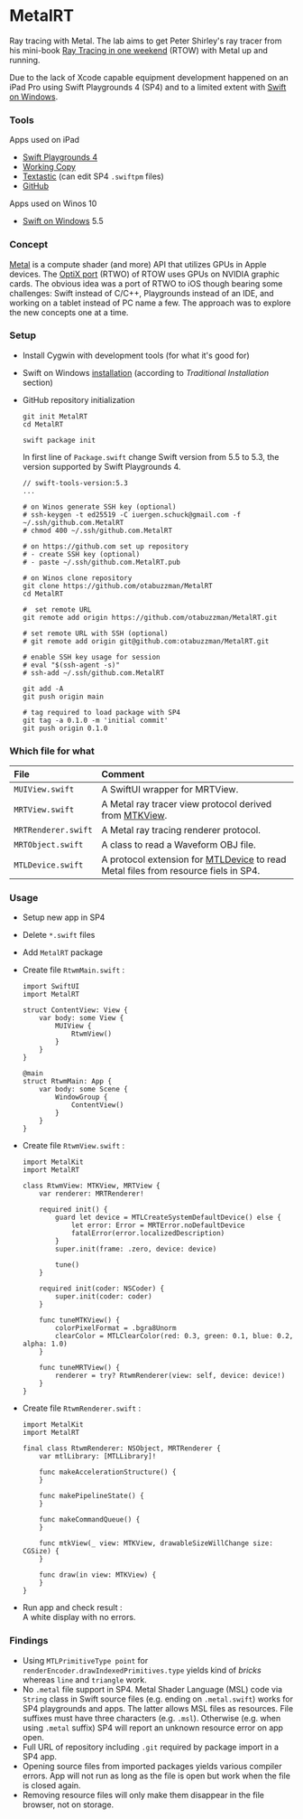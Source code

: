 # MetalRT
Ray tracing with Metal. The lab aims to get Peter Shirley's ray tracer from his mini-book [Ray Tracing in one weekend](https://github.com/RayTracing/raytracing.github.io/) (RTOW) with Metal up and running.

Due to the lack of Xcode capable equipment development happened on an iPad Pro using Swift Playgrounds 4 (SP4) and to a limited extent with [Swift on Windows](https://www.swift.org/blog/swift-on-windows/).

### Tools
Apps used on iPad
- [Swift Playgrounds 4](https://apps.apple.com/de/app/swift-playgrounds/id908519492)
- [Working Copy](https://workingcopyapp.com/)
- [Textastic](https://www.textasticapp.com/) (can edit SP4 `.swiftpm` files)
- [GitHub](https://apps.apple.com/us/app/github/id1477376905)

Apps used on Winos 10
- [Swift on Windows](https://www.swift.org/blog/swift-on-windows/) 5.5

### Concept
[Metal](https://developer.apple.com/metal/) is a compute shader (and more) API that utilizes GPUs in Apple devices. The [OptiX port](https://github.com/otabuzzman/RTXplay/tree/main/optx) (RTWO) of RTOW uses GPUs on NVIDIA graphic cards. The obvious idea was a port of RTWO to iOS though bearing some challenges: Swift instead of C/C++, Playgrounds instead of an IDE, and working on a tablet instead of PC name a few. The approach was to explore the new concepts one at a time.

### Setup
- Install Cygwin with development tools (for what it's good for)
- Swift on Windows [installation](https://www.swift.org/getting-started/) (according to *Traditional Installation* section)
- GitHub repository initialization

  ```
  git init MetalRT
  cd MetalRT

  swift package init
  ```
  In first line of `Package.swift` change Swift version from 5.5 to 5.3, the version supported by Swift Playgrounds 4.

  ```
  // swift-tools-version:5.3
  ...
  ```
  ```
  # on Winos generate SSH key (optional)
  # ssh-keygen -t ed25519 -C iuergen.schuck@gmail.com -f ~/.ssh/github.com.MetalRT
  # chmod 400 ~/.ssh/github.com.MetalRT

  # on https://github.com set up repository
  # - create SSH key (optional)
  # - paste ~/.ssh/github.com.MetalRT.pub

  # on Winos clone repository
  git clone https://github.com/otabuzzman/MetalRT
  cd MetalRT

  #  set remote URL
  git remote add origin https://github.com/otabuzzman/MetalRT.git

  # set remote URL with SSH (optional)
  # git remote add origin git@github.com:otabuzzman/MetalRT.git

  # enable SSH key usage for session
  # eval "$(ssh-agent -s)"
  # ssh-add ~/.ssh/github.com.MetalRT

  git add -A
  git push origin main

  # tag required to load package with SP4
  git tag -a 0.1.0 -m 'initial commit'
  git push origin 0.1.0
  ```

### Which file for what
|File|Comment|
|:---|:------|
|`MUIView.swift`|A SwiftUI wrapper for MRTView.|
|`MRTView.swift`|A Metal ray tracer view protocol derived from [MTKView](https://developer.apple.com/documentation/metalkit/mtkview).|
|`MRTRenderer.swift`|A Metal ray tracing renderer protocol.|
|`MRTObject.swift`|A class to read a Waveform OBJ file.|
|`MTLDevice.swift`|A protocol extension for [MTLDevice](https://developer.apple.com/documentation/metal/mtldevice) to read Metal files from resource fiels in SP4.|

### Usage
- Setup new app in SP4
- Delete `*.swift` files
- Add `MetalRT` package
- Create file `RtwmMain.swift` :

  ```
  import SwiftUI
  import MetalRT

  struct ContentView: View {
      var body: some View {
          MUIView {
              RtwmView()
          }
      }
  }

  @main
  struct RtwmMain: App {
      var body: some Scene {
          WindowGroup {
              ContentView()
          }
      }
  }
  ```
- Create file `RtwmView.swift` :

  ```
  import MetalKit
  import MetalRT

  class RtwmView: MTKView, MRTView {
      var renderer: MRTRenderer!

      required init() {
          guard let device = MTLCreateSystemDefaultDevice() else {
              let error: Error = MRTError.noDefaultDevice
              fatalError(error.localizedDescription)
          }
          super.init(frame: .zero, device: device)

          tune()
      }

      required init(coder: NSCoder) {
          super.init(coder: coder)
      }

      func tuneMTKView() {
          colorPixelFormat = .bgra8Unorm
          clearColor = MTLClearColor(red: 0.3, green: 0.1, blue: 0.2, alpha: 1.0)
      }

      func tuneMRTView() {
          renderer = try? RtwmRenderer(view: self, device: device!)
      }
  }
  ```
- Create file `RtwmRenderer.swift` :

  ```
  import MetalKit
  import MetalRT

  final class RtwmRenderer: NSObject, MRTRenderer {
      var mtlLibrary: [MTLLibrary]!

      func makeAccelerationStructure() {
      }

      func makePipelineState() {
      }

      func makeCommandQueue() {
      }

      func mtkView(_ view: MTKView, drawableSizeWillChange size: CGSize) {
      }

      func draw(in view: MTKView) {
      }
  }
  ```
- Run app and check result :<br>
  A white display with no errors.

### Findings
- Using `MTLPrimitiveType point` for `renderEncoder.drawIndexedPrimitives.type` yields kind of *bricks* whereas `line` and `triangle` work.
- No `.metal` file support in SP4. Metal Shader Language (MSL) code via `String` class in Swift source files (e.g. ending on `.metal.swift`) works for SP4 playgrounds and apps. The latter allows MSL files as resources. File suffixes must have three characters (e.g. `.msl`). Otherwise (e.g. when using `.metal` suffix) SP4 will report an unknown resource error on app open.
- Full URL of repository including `.git` required by package import in a SP4 app.
- Opening source files from imported packages yields various compiler errors. App will not run as long as the file is open but work when the file is closed again.
- Removing resource files will only make them disappear in the file browser, not on storage.
